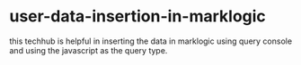 # user-data-insertion-in-marklogic
this techhub is helpful in inserting the data in marklogic using query console and using the javascript as the query type.
